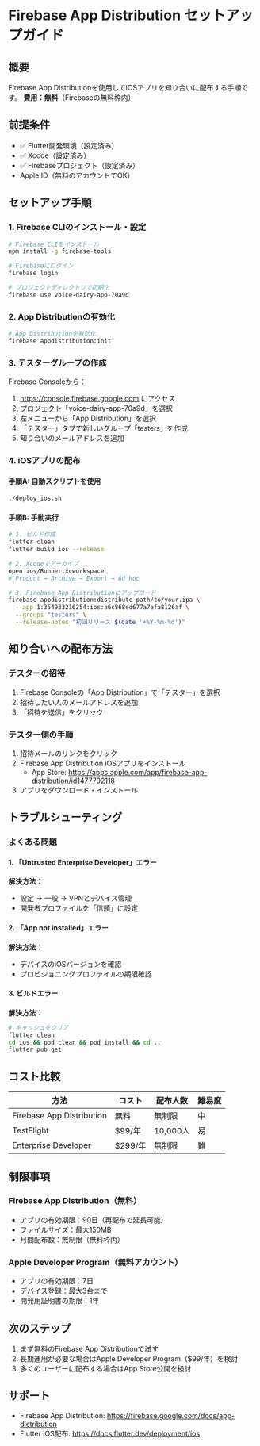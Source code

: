 # Firebase App Distribution セットアップガイド

## 概要
Firebase App Distributionを使用してiOSアプリを知り合いに配布する手順です。
**費用：無料**（Firebaseの無料枠内）

## 前提条件
- ✅ Flutter開発環境（設定済み）
- ✅ Xcode（設定済み）
- ✅ Firebaseプロジェクト（設定済み）
- Apple ID（無料のアカウントでOK）

## セットアップ手順

### 1. Firebase CLIのインストール・設定

```bash
# Firebase CLIをインストール
npm install -g firebase-tools

# Firebaseにログイン
firebase login

# プロジェクトディレクトリで初期化
firebase use voice-dairy-app-70a9d
```

### 2. App Distributionの有効化

```bash
# App Distributionを有効化
firebase appdistribution:init
```

### 3. テスターグループの作成

Firebase Consoleから：
1. https://console.firebase.google.com にアクセス
2. プロジェクト「voice-dairy-app-70a9d」を選択
3. 左メニューから「App Distribution」を選択
4. 「テスター」タブで新しいグループ「testers」を作成
5. 知り合いのメールアドレスを追加

### 4. iOSアプリの配布

#### 手順A: 自動スクリプトを使用
```bash
./deploy_ios.sh
```

#### 手順B: 手動実行
```bash
# 1. ビルド作成
flutter clean
flutter build ios --release

# 2. Xcodeでアーカイブ
open ios/Runner.xcworkspace
# Product → Archive → Export → Ad Hoc

# 3. Firebase App Distributionにアップロード
firebase appdistribution:distribute path/to/your.ipa \
  --app 1:354933216254:ios:a6c868ed677a7efa8126af \
  --groups "testers" \
  --release-notes "初回リリース $(date '+%Y-%m-%d')"
```

## 知り合いへの配布方法

### テスターの招待
1. Firebase Consoleの「App Distribution」で「テスター」を選択
2. 招待したい人のメールアドレスを追加
3. 「招待を送信」をクリック

### テスター側の手順
1. 招待メールのリンクをクリック
2. Firebase App Distribution iOSアプリをインストール
   - App Store: https://apps.apple.com/app/firebase-app-distribution/id1477792118
3. アプリをダウンロード・インストール

## トラブルシューティング

### よくある問題

#### 1. 「Untrusted Enterprise Developer」エラー
**解決方法：**
- 設定 → 一般 → VPNとデバイス管理
- 開発者プロファイルを「信頼」に設定

#### 2. 「App not installed」エラー
**解決方法：**
- デバイスのiOSバージョンを確認
- プロビジョニングプロファイルの期限確認

#### 3. ビルドエラー
**解決方法：**
```bash
# キャッシュをクリア
flutter clean
cd ios && pod clean && pod install && cd ..
flutter pub get
```

## コスト比較

| 方法 | コスト | 配布人数 | 難易度 |
|------|--------|----------|--------|
| Firebase App Distribution | 無料 | 無制限 | 中 |
| TestFlight | $99/年 | 10,000人 | 易 |
| Enterprise Developer | $299/年 | 無制限 | 難 |

## 制限事項

### Firebase App Distribution（無料）
- アプリの有効期限：90日（再配布で延長可能）
- ファイルサイズ：最大150MB
- 月間配布数：無制限（無料枠内）

### Apple Developer Program（無料アカウント）
- アプリの有効期限：7日
- デバイス登録：最大3台まで
- 開発用証明書の期限：1年

## 次のステップ

1. まず無料のFirebase App Distributionで試す
2. 長期運用が必要な場合はApple Developer Program（$99/年）を検討
3. 多くのユーザーに配布する場合はApp Store公開を検討

## サポート

- Firebase App Distribution: https://firebase.google.com/docs/app-distribution
- Flutter iOS配布: https://docs.flutter.dev/deployment/ios

